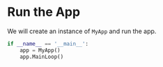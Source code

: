 # Run the App

We will create an instance of `MyApp` and run the app.

```python
if __name__ == '__main__':
    app = MyApp()
    app.MainLoop()
```
